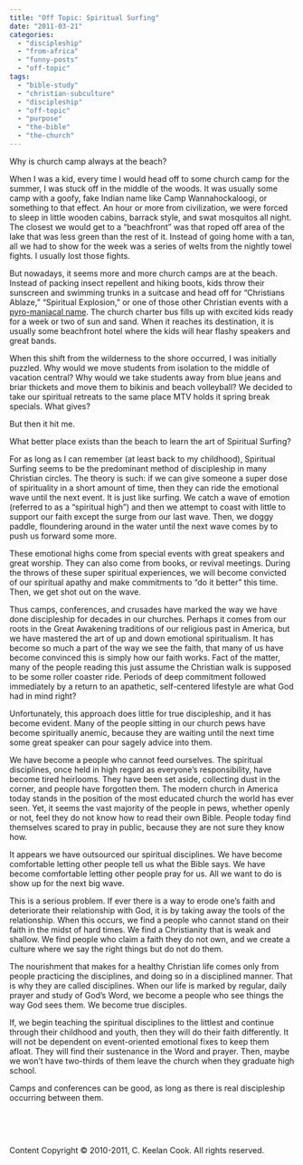 ```yaml
---
title: "Off Topic: Spiritual Surfing"
date: "2011-03-21"
categories: 
  - "discipleship"
  - "from-africa"
  - "funny-posts"
  - "off-topic"
tags: 
  - "bible-study"
  - "christian-subculture"
  - "discipleship"
  - "off-topic"
  - "purpose"
  - "the-bible"
  - "the-church"
---
```


Why is church camp always at the beach? 

When I was a kid, every time I would head off to some church camp for the summer, I was stuck off in the middle of the woods. It was usually some camp with a goofy, fake Indian name like Camp Wannahockaloogi, or something to that effect. An hour or more from civilization, we were forced to sleep in little wooden cabins, barrack style, and swat mosquitos all night. The closest we would get to a “beachfront” was that roped off area of the lake that was less green than the rest of it. Instead of going home with a tan, all we had to show for the week was a series of welts from the nightly towel fights. I usually lost those fights.

But nowadays, it seems more and more church camps are at the beach. Instead of packing insect repellent and hiking boots, kids throw their sunscreen and swimming trunks in a suitcase and head off for “Christians Ablaze,” “Spiritual Explosion,” or one of those other Christian events with a [pyro-maniacal name](http://blog.keelancook.com/2010/10/off-topic-are-christians-closet-pyromaniacs/ "Off Topic: Are Christians closet pyromaniacs?"). The church charter bus fills up with excited kids ready for a week or two of sun and sand. When it reaches its destination, it is usually some beachfront hotel where the kids will hear flashy speakers and great bands.

When this shift from the wilderness to the shore occurred, I was initially puzzled. Why would we move students from isolation to the middle of vacation central? Why would we take students away from blue jeans and briar thickets and move them to bikinis and beach volleyball? We decided to take our spiritual retreats to the same place MTV holds it spring break specials. What gives?

But then it hit me. 

What better place exists than the beach to learn the art of Spiritual Surfing?

For as long as I can remember (at least back to my childhood), Spiritual Surfing seems to be the predominant method of discipleship in many Christian circles. The theory is such: if we can give someone a super dose of spirituality in a short amount of time, then they can ride the emotional wave until the next event. It is just like surfing. We catch a wave of emotion (referred to as a “spiritual high”) and then we attempt to coast with little to support our faith except the surge from our last wave. Then, we doggy paddle, floundering around in the water until the next wave comes by to push us forward some more.

These emotional highs come from special events with great speakers and great worship. They can also come from books, or revival meetings. During the throws of these super spiritual experiences, we will become convicted of our spiritual apathy and make commitments to “do it better” this time. Then, we get shot out on the wave.

Thus camps, conferences, and crusades have marked the way we have done discipleship for decades in our churches. Perhaps it comes from our roots in the Great Awakening traditions of our religious past in America, but we have mastered the art of up and down emotional spiritualism. It has become so much a part of the way we see the faith, that many of us have become convinced this is simply how our faith works. Fact of the matter, many of the people reading this just assume the Christian walk is supposed to be some roller coaster ride. Periods of deep commitment followed immediately by a return to an apathetic, self-centered lifestyle are what God had in mind right?

Unfortunately, this approach does little for true discipleship, and it has become evident. Many of the people sitting in our church pews have become spiritually anemic, because they are waiting until the next time some great speaker can pour sagely advice into them.

We have become a people who cannot feed ourselves. The spiritual disciplines, once held in high regard as everyone’s responsibility, have become tired heirlooms. They have been set aside, collecting dust in the corner, and people have forgotten them. The modern church in America today stands in the position of the most educated church the world has ever seen. Yet, it seems the vast majority of the people in pews, whether openly or not, feel they do not know how to read their own Bible. People today find themselves scared to pray in public, because they are not sure they know how.

It appears we have outsourced our spiritual disciplines. We have become comfortable letting other people tell us what the Bible says. We have become comfortable letting other people pray for us. All we want to do is show up for the next big wave.

This is a serious problem. If ever there is a way to erode one’s faith and deteriorate their relationship with God, it is by taking away the tools of the relationship. When this occurs, we find a people who cannot stand on their faith in the midst of hard times. We find a Christianity that is weak and shallow. We find people who claim a faith they do not own, and we create a culture where we say the right things but do not do them.

The nourishment that makes for a healthy Christian life comes only from people practicing the disciplines, and doing so in a disciplined manner. That is why they are called disciplines. When our life is marked by regular, daily prayer and study of God’s Word, we become a people who see things the way God sees them. We become true disciples.

If, we begin teaching the spiritual disciplines to the littlest and continue through their childhood and youth, then they will do their faith differently. It will not be dependent on event-oriented emotional fixes to keep them afloat. They will find their sustenance in the Word and prayer. Then, maybe we won’t have two-thirds of them leave the church when they graduate high school.

Camps and conferences can be good, as long as there is real discipleship occurring between them.

 

 

Content Copyright © 2010-2011, C. Keelan Cook. All rights reserved.
